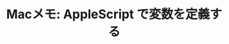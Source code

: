 ---
title: "Macメモ: AppleScript で変数を定義する"
url: "/mac/applescript/set.html"
layout: redirect
redirectTo: "https://maku.blog/p/zpg5wns/"
_build: { list: false }
---